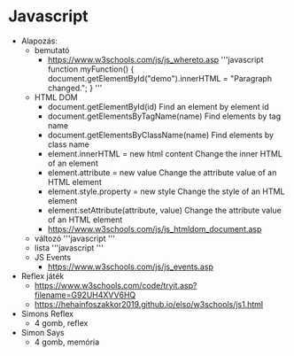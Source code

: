 # Javascript
  * Alapozás:
    * bemutató
      * https://www.w3schools.com/js/js_whereto.asp
'''javascript
function myFunction() {
  document.getElementById("demo").innerHTML = "Paragraph changed.";
}
'''
    * HTML DOM
      * document.getElementById(id) 	Find an element by element id
      * document.getElementsByTagName(name) 	Find elements by tag name
      * document.getElementsByClassName(name) 	Find elements by class name
      * element.innerHTML =  new html content 	Change the inner HTML of an element
      * element.attribute = new value 	Change the attribute value of an HTML element
      * element.style.property = new style 	Change the style of an HTML element
      * element.setAttribute(attribute, value) 	Change the attribute value of an HTML element
      * https://www.w3schools.com/js/js_htmldom_document.asp
    * változó
'''javascript
'''
    * lista
'''javascript
'''
    * JS Events
      * https://www.w3schools.com/js/js_events.asp
  * Reflex játék
    * https://www.w3schools.com/code/tryit.asp?filename=G92UH4XVV6HQ
    * https://hehainfoszakkor2019.github.io/elso/w3schools/js1.html
   * Simons Reflex
     * 4 gomb, reflex
   * Simon Says
     * 4 gomb, memória
